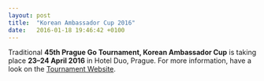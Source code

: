 ```yaml
---
layout: post
title:  "Korean Ambassador Cup 2016"
date:   2016-01-18 19:46:42 +0100
---
```


Traditional **45th Prague Go Tournament, Korean Ambassador Cup** is taking place **23&ndash;24 April 2016**
in Hotel Duo, Prague. For more information, have a look on the
[Tournament Website](http://kac.pagoda.cz).
